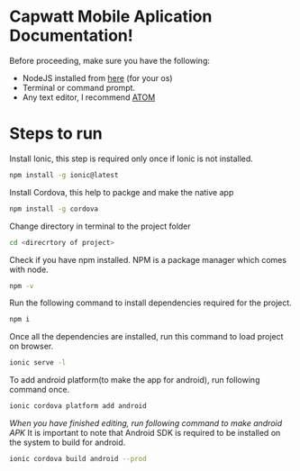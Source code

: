 # Capwatt Mobile Aplication Documentation!

Before proceeding, make sure you have the following:

 - NodeJS installed from [here](https://nodejs.org/en/download/) (for your os)
 - Terminal or command prompt.
 - Any text editor, I recommend [ATOM](https://atom.io/)

# Steps to run

Install Ionic, this step is required only once if Ionic is not installed.
```sh
npm install -g ionic@latest
```
Install Cordova, this help to packge and make the native app
```sh
npm install -g cordova
```
Change directory in terminal to the project folder
```sh
cd <direcrtory of project>
```
Check if you have npm installed. NPM is a package manager which comes with node.
```sh
npm -v
```
Run the following command to install dependencies required for the project.
```sh
npm i
```
Once all the dependencies are installed, run this command to load project on browser.
```sh
ionic serve -l
```
To add android platform(to make the app for android), run following command once.
```sh
ionic cordova platform add android
```
*When you have finished editing, run following command to make android APK*
It is important to note that Android SDK is required to be installed on the system to build for android.
```sh
ionic cordova build android --prod
```
